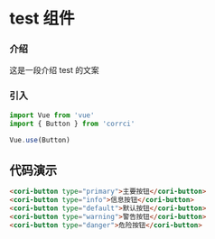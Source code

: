 # test 组件

### 介绍

这是一段介绍 test 的文案

### 引入

```js
import Vue from 'vue'
import { Button } from 'corrci'

Vue.use(Button)
```

## 代码演示

```html
<cori-button type="primary">主要按钮</cori-button>
<cori-button type="info">信息按钮</cori-button>
<cori-button type="default">默认按钮</cori-button>
<cori-button type="warning">警告按钮</cori-button>
<cori-button type="danger">危险按钮</cori-button>
```